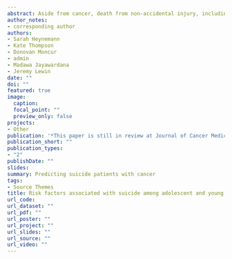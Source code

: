 ```yaml
---
abstract: Aside from cancer, death from non-accidental injury, including suicide, is the greatest cause of mortality for adolescent and young adults (AYA). A retrospective analysis of AYA (aged between 15 and 39) during 1975 to 2016 from the Surveillance, Epidemiology, and End Results database was conducted. Training and test sets were used to develop a model predicting suicide in AYA with cancer. Model performance in predicting suicide was evaluated using the area under receiver operating characteristic curve. 
author_notes:
- corresponding author 
authors:
- Sarah Heynemann
- Kate Thompson
- Donovan Moncur
- admin
- Madawa Jayawardana
- Jeremy Lewin
date: ""
doi: ""
featured: true
image:
  caption: 
  focal_point: ""
  preview_only: false
projects: 
- Other
publication: '*This paper is still in review at Journal of Cancer Medicine.*'
publication_short: ""
publication_types:
- "2"
publishDate: ""
slides: 
summary: Predicting suicide patients with cancer 
tags:
- Source Themes
title: Risk factors associated with suicide among adolescent and young adults (AYA) with cancer
url_code: 
url_dataset: ""
url_pdf: ""
url_poster: ""
url_project: ""
url_slides: ""
url_source: ""
url_video: ""
---
```



